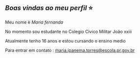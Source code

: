 ## _Boas vindas ao meu perfil_ ⭐

Meu nome è *Maria fernanda*

No momento sou estudante no Colegio Civico Militar João xxiii

Atualmente tenho 16 anos e estou cursando o ensino medio 

Para entrar em contato : maria.ipanema.torres@escola.pr.gov.br

